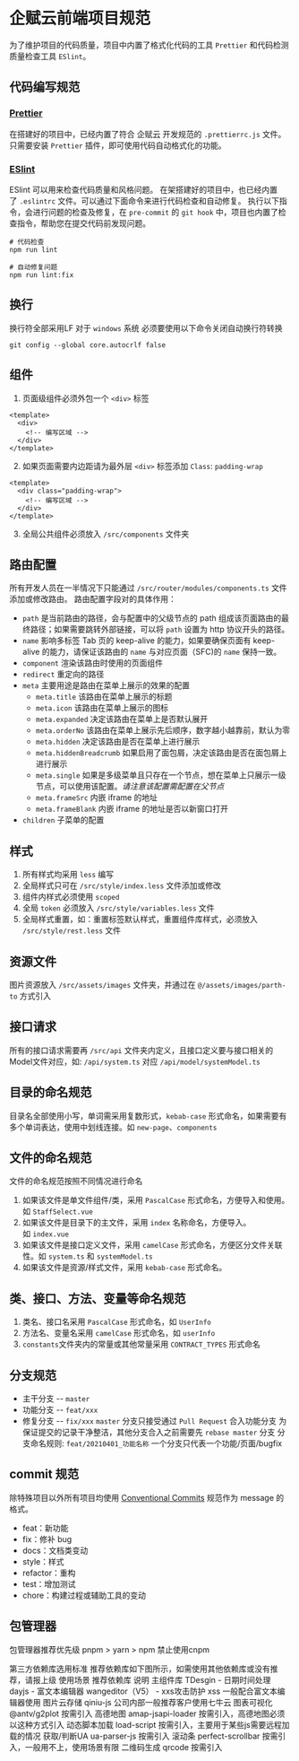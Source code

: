 # 企赋云前端项目规范
为了维护项目的代码质量，项目中内置了格式化代码的工具 `Prettier` 和代码检测质量检查工具 `ESlint`。

## 代码编写规范
### [Prettier](https://prettier.io)
在搭建好的项目中，已经内置了符合 企赋云 开发规范的 `.prettierrc.js` 文件。只需要安装 `Prettier` 插件，即可使用代码自动格式化的功能。

### [ESlint](https://eslint.org)
ESlint 可以用来检查代码质量和风格问题。
在架搭建好的项目中，也已经内置了 `.eslintrc` 文件。可以通过下面命令来进行代码检查和自动修复。
执行以下指令，会进行问题的检查及修复，在 `pre-commit` 的 `git hook` 中，项目也内置了检查指令，帮助您在提交代码前发现问题。
```shell
# 代码检查
npm run lint

# 自动修复问题
npm run lint:fix
```

## 换行
换行符全部采用LF
对于 `windows` 系统 必须要使用以下命令关闭自动换行符转换
```shell
git config --global core.autocrlf false
```

## 组件
1. 页面级组件必须外包一个 `<div>` 标签
```vue
<template>
  <div>
    <!-- 编写区域 -->
  </div>
</template>
```
2. 如果页面需要内边距请为最外层 `<div>` 标签添加 `Class`: `padding-wrap`
```vue
<template>
  <div class="padding-wrap">
    <!-- 编写区域 -->
  </div>
</template>
```
3. 全局公共组件必须放入 `/src/components` 文件夹


## 路由配置
所有开发人员在一半情况下只能通过 `/src/router/modules/components.ts` 文件添加或修改路由。
路由配置字段对的具体作用：
<ul>
  <li><code>path</code> 是当前路由的路径，会与配置中的父级节点的 path 组成该页面路由的最终路径；如果需要跳转外部链接，可以将 <code>path</code> 设置为 http 协议开头的路径。</li>
  <li><code>name</code> 影响多标签 Tab 页的 keep-alive 的能力，如果要确保页面有 keep-alive 的能力，请保证该路由的 <code>name</code> 与对应页面（SFC)的 <code>name</code> 保持一致。</li>
  <li><code>component</code> 渲染该路由时使用的页面组件</li>
  <li><code>redirect</code> 重定向的路径</li>
  <li>
    <code>meta</code> 主要用途是路由在菜单上展示的效果的配置
    <ul>
      <li><code>meta.title</code> 该路由在菜单上展示的标题</li>
      <li><code>meta.icon</code> 该路由在菜单上展示的图标</li>
      <li><code>meta.expanded</code> 决定该路由在菜单上是否默认展开</li>
      <li><code>meta.orderNo</code> 该路由在菜单上展示先后顺序，数字越小越靠前，默认为零</li>
      <li><code>meta.hidden</code> 决定该路由是否在菜单上进行展示</li>
      <li><code>meta.hiddenBreadcrumb</code> 如果启用了面包屑，决定该路由是否在面包屑上进行展示</li>
      <li><code>meta.single</code> 如果是多级菜单且只存在一个节点，想在菜单上只展示一级节点，可以使用该配置。<em>请注意该配置需配置在父节点</em></li>
      <li><code>meta.frameSrc</code> 内嵌 iframe 的地址</li>
      <li><code>meta.frameBlank</code> 内嵌 iframe 的地址是否以新窗口打开</li>
    </ul>
  </li>
  <li><code>children</code> 子菜单的配置</li>
</ul>

## 样式
1. 所有样式均采用 `less` 编写
1. 全局样式只可在 `/src/style/index.less` 文件添加或修改
1. 组件内样式必须使用 `scoped`
1. 全局 `token` 必须放入 `/src/style/variables.less` 文件
1. 全局样式重置，如：重置标签默认样式，重置组件库样式，必须放入 `/src/style/rest.less` 文件

## 资源文件
图片资源放入 `/src/assets/images` 文件夹，并通过在 `@/assets/images/parth-to` 方式引入

## 接口请求
所有的接口请求需要再 `/src/api` 文件夹内定义，且接口定义要与接口相关的Model文件对应，如: `/api/system.ts` 对应 `/api/model/systemModel.ts`

## 目录的命名规范
目录名全部使用小写，单词需采用复数形式，`kebab-case` 形式命名，如果需要有多个单词表达，使用中划线连接。如 `new-page`、`components`

## 文件的命名规范
文件的命名规范按照不同情况进行命名
1. 如果该文件是单文件组件/类，采用 `PascalCase` 形式命名，方便导入和使用。如 `StaffSelect.vue`
1. 如果该文件是目录下的主文件，采用 `index` 名称命名，方便导入。如 `index.vue`
1. 如果该文件是接口定义文件，采用 `camelCase` 形式命名，方便区分文件关联性。如 `system.ts` 和 `systemModel.ts`
1. 如果该文件是资源/样式文件，采用 `kebab-case` 形式命名。

## 类、接口、方法、变量等命名规范
1. 类名、接口名采用 `PascalCase` 形式命名，如 `UserInfo`
1. 方法名、变量名采用 `camelCase` 形式命名，如 `userInfo`
1. `constants`文件夹内的常量或其他常量采用 `CONTRACT_TYPES` 形式命名

## 分支规范
- 主干分支 -- `master`
- 功能分支 -- `feat/xxx`
- 修复分支 -- `fix/xxx`
`master` 分支只接受通过 `Pull Request` 合入功能分支
为保证提交的记录干净整洁，其他分支合入之前需要先 `rebase master` 分支
分支命名规则: `feat/20210401_功能名称`
一个分支只代表一个功能/页面/bugfix

## commit 规范
除特殊项目以外所有项目均使用 [Conventional Commits](https://www.conventionalcommits.org/en/v1.0.0/) 规范作为 message 的格式。
- feat：新功能
- fix：修补 bug
- docs：文档类变动
- style：样式
- refactor：重构
- test：增加测试
- chore：构建过程或辅助工具的变动

## 包管理器
包管理器推荐优先级 pnpm > yarn > npm
禁止使用cnpm




第三方依赖库选用标准
推荐依赖库如下图所示，如需使用其他依赖库或没有推荐，请报上级
使用场景	推荐依赖库	说明
主组件库	TDesgin	-
日期时间处理	dayjs	-
富文本编辑器	wangeditor（V5）	-
xxs攻击防护	xss	一般配合富文本编辑器使用
图片云存储	qiniu-js	公司内部一般推荐客户使用七牛云
图表可视化	@antv/g2plot	按需引入
高德地图	amap-jsapi-loader	按需引入，高德地图必须以这种方式引入
动态脚本加载	load-script	按需引入，主要用于某些js需要远程加载的情况
获取/判断UA	ua-parser-js	按需引入
滚动条	perfect-scrollbar	按需引入，一般用不上，使用场景有限
二维码生成	qrcode	按需引入





